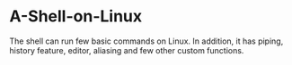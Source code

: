 # A-Shell-on-Linux
The shell can run few basic commands on Linux. In addition, it has piping, history feature, editor, aliasing and few other custom functions.
